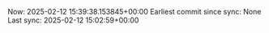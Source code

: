Now: 2025-02-12 15:39:38.153845+00:00 Earliest commit since sync: None Last sync: 2025-02-12 15:02:59+00:00

